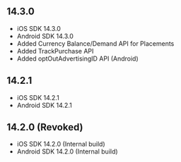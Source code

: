 ## 14.3.0
- iOS SDK 14.3.0
- Android SDK 14.3.0
- Added Currency Balance/Demand API for Placements
- Added TrackPurchase API
- Added optOutAdvertisingID API (Android)

## 14.2.1
 - iOS SDK 14.2.1
 - Android SDK 14.2.1

## 14.2.0 (Revoked)
- iOS SDK 14.2.0 (Internal build)
- Android SDK 14.2.0 (Internal build)
